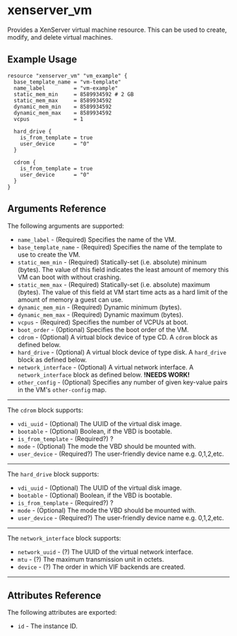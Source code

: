 # xenserver_vm

Provides a XenServer virtual machine resource. This can be used to create, modify, and delete virtual machines.

## Example Usage
```
resource "xenserver_vm" "vm_example" {
  base_template_name = "vm-template"
  name_label         = "vm-example"
  static_mem_min     = 8589934592 # 2 GB
  static_mem_max     = 8589934592
  dynamic_mem_min    = 8589934592
  dynamic_mem_max    = 8589934592
  vcpus              = 1

  hard_drive {
    is_from_template = true
    user_device      = "0"
  }

  cdrom {
    is_from_template = true
    user_device      = "0"
  }
}
```

## Arguments Reference

The following arguments are supported:

* `name_label` - (Required) Specifies the name of the VM.
* `base_template_name` - (Required) Specifies the name of the template to use to create the VM.
* `static_mem_min` - (Required) Statically-set (i.e. absolute) mininum (bytes). The value of this field indicates the least amount of memory this VM can boot with without crashing.
* `static_mem_max` - (Required) Statically-set (i.e. absolute) maximum (bytes). The value of this field at VM start time acts as a hard limit of the amount of memory a guest can use.
* `dynamic_mem_min` - (Required) Dynamic minimum (bytes).
* `dynamic_mem_max` - (Required) Dynamic maximum (bytes).
* `vcpus` - (Required) Specifies the number of VCPUs at boot.
* `boot_order` - (Optional) Specifies the boot order of the VM.
* `cdrom` - (Optional) A virtual block device of type CD. A `cdrom` block as defined below.
* `hard_drive` - (Optional) A virtual block device of type disk. A `hard_drive` block as defined below.
* `network_interface` - (Optional) A virtual network interface. A `network_interface` block as defined below. **!NEEDS WORK!**
* `other_config` - (Optional) Specifies any number of given key-value pairs in the VM's `other-config` map.

---

The `cdrom` block supports:

* `vdi_uuid` - (Optional) The UUID of the virtual disk image.
* `bootable` - (Optional) Boolean, if the VBD is bootable.
* `is_from_template` - (Required?) ?
* `mode` - (Optional) The mode the VBD should be mounted with.
* `user_device` - (Required?) The user-friendly device name e.g. 0,1,2,etc.

---

The `hard_drive` block supports:

* `vdi_uuid` - (Optional) The UUID of the virtual disk image.
* `bootable` - (Optional) Boolean, if the VBD is bootable.
* `is_from_template` - (Required?) ?
* `mode` - (Optional) The mode the VBD should be mounted with.
* `user_device` - (Required?) The user-friendly device name e.g. 0,1,2,etc.

---

The `network_interface` block supports:

* `network_uuid` - (?) The UUID of the virtual network interface.
* `mtu` - (?) The maximum transmission unit in octets.
* `device` - (?) The order in which VIF backends are created.

---

## Attributes Reference

The following attributes are exported:

* `id` - The instance ID.

